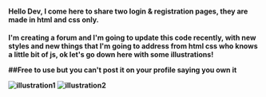 <h4> Hello Dev, I come here to share two login & registration pages, they are made in html and css only.<h4>
  <p>I'm creating a forum and I'm going to update this code recently, with new styles and new things that I'm going to address from html css who knows a little bit of js, ok let's go down here with some illustrations!</p>
  ##Free to use but you can't post it on your profile saying you own it
  

 
![illustration1](https://user-images.githubusercontent.com/99710453/154686772-b6d8e923-dcaa-48ca-bd20-6d564f30bc90.PNG)
![illustration2](https://user-images.githubusercontent.com/99710453/154686778-4e311845-834e-447e-a19e-a77ce511b834.PNG)
